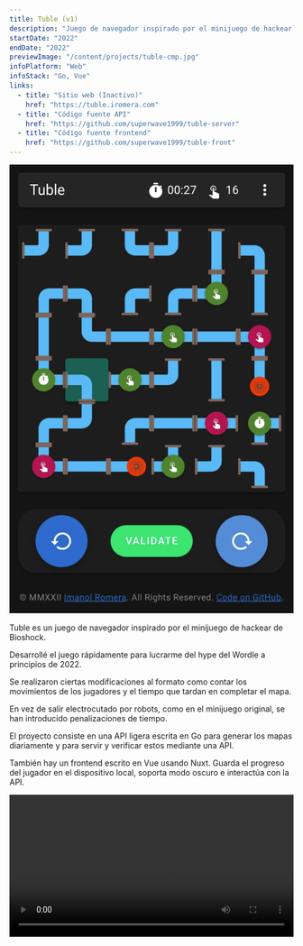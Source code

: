 ```yaml
---
title: Tuble (v1)
description: "Juego de navegador inspirado por el minijuego de hackear de Bioshock"
startDate: "2022"
endDate: "2022"
previewImage: "/content/projects/tuble-cmp.jpg"
infoPlatform: "Web"
infoStack: "Go, Vue"
links:
  - title: "Sitio web (Inactivo)"
    href: "https://tuble.iromera.com"
  - title: "Código fuente API"
    href: "https://github.com/superwave1999/tuble-server"
  - title: "Código fuente frontend"
    href: "https://github.com/superwave1999/tuble-front"
---
```


![Vista principal](/content/projects/tuble.jpg)

Tuble es un juego de navegador inspirado por el minijuego de hackear de Bioshock.

Desarrollé el juego rápidamente para lucrarme del hype del Wordle a principios de 2022.

Se realizaron ciertas modificaciones al formato como contar los movimientos de los jugadores y el tiempo que tardan en completar el mapa.

En vez de salir electrocutado por robots, como en el minijuego original, se han introducido penalizaciones de tiempo.

El proyecto consiste en una API ligera escrita en Go para generar los mapas diariamente y para servir y verificar estos mediante una API.

También hay un frontend escrito en Vue usando Nuxt. Guarda el progreso del jugador en el dispositivo local, soporta modo oscuro e interactúa con la API.

<video controls loop width="100%">
  <source src="/content/projects/tuble-vid.mp4" type="video/mp4">
</video>
